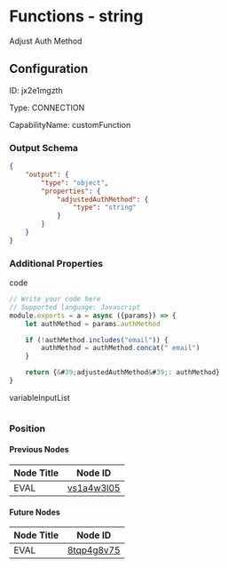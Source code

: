 # Functions - string 
Adjust Auth Method
## Configuration
ID:  jx2e1mgzth

Type: CONNECTION 

CapabilityName: customFunction





### Output Schema
``` json 
{
	"output": {
		"type": "object",
		"properties": {
			"adjustedAuthMethod": {
				"type": "string"
			}
		}
	}
} 
```

### Additional Properties
code
```js 
// Write your code here
// Supported language: Javascript 
module.exports = a = async ({params}) => {
	let authMethod = params.authMethod

	if (!authMethod.includes("email")) {
		authMethod = authMethod.concat(" email")
	}

	return {&#39;adjustedAuthMethod&#39;: authMethod}
}
```


variableInputList
```
```





### Position

#### Previous Nodes
| Node Title | Node ID |
| :------------- | ------------ |
| EVAL | [vs1a4w3l05](./vs1a4w3l05.md) | 
 
 #### Future Nodes
| Node Title | Node ID |
| :------------- | ------------ |
| EVAL |[8tqp4g8v75](./8tqp4g8v75.md) | 
